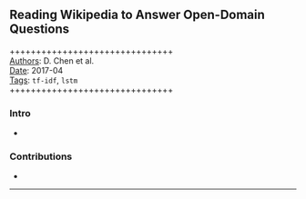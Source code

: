 ## Reading Wikipedia to Answer Open-Domain Questions

+++++++++++++++++++++++++++++++  
<ins>Authors</ins>: D. Chen et al.  
<ins>Date</ins>: 2017-04  
<ins>Tags</ins>: `tf-idf`, `lstm`     
+++++++++++++++++++++++++++++++  


### Intro

- 


### Contributions

- 

***
